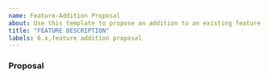 ```yaml
---
name: Feature-Addition Proposal
about: Use this template to propose an addition to an existing feature.
title: "FEATURE DESCRIPTION"
labels: 6.x,feature addition proposal
---
```


<!-- This template is a great use for issues that are feature::additions or technical tasks for larger issues.-->

### Proposal

<!-- Use this section to explain the feature and how it will work. It can be helpful to add technical details, design proposals, and links to related initiatives or issues. -->

<!-- Consider adding related issues and initiatives to this issue. You can also reference the Feature Proposal Template for additional details to consider adding to this issue. Additionally, as a data oriented organization, when your feature exits planning breakdown, consider adding the `What does success look like, and how can we measure that?` section.
-->